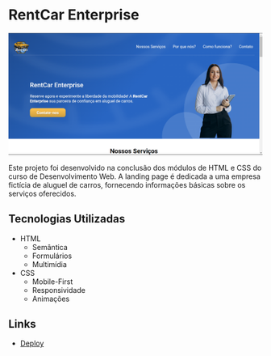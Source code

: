# RentCar Enterprise

![RentCar Enterprise](./images/rentcar-enterprise-background.png)

Este projeto foi desenvolvido na conclusão dos módulos de HTML e CSS do curso de Desenvolvimento Web. A landing page é dedicada a uma empresa fictícia de aluguel de carros, fornecendo informações básicas sobre os serviços oferecidos.

## Tecnologias Utilizadas

- HTML
  - Semântica
  - Formulários
  - Multimídia
- CSS
  - Mobile-First
  - Responsividade
  - Animações

## Links

- [Deploy](https://emanuelquintino.github.io/RentCar-Enterprise/)
